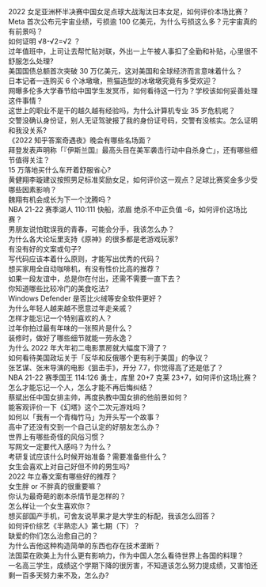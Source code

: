 2022 女足亚洲杯半决赛中国女足点球大战淘汰日本女足，如何评价本场比赛？  
Meta 首次公布元宇宙业绩，亏损逾 100 亿美元，为什么亏损这么多？元宇宙真的有前景吗？  
如何证明 √8-√2=√2 ？  
过年值班中，上司让去帮忙贴对联，外出一上午被人事扣了全勤和补贴，心里很不舒服怎么处理?  
美国国债总额首次突破 30 万亿美元，这对美国和全球经济而言意味着什么？  
日本记者一连购买 6 个冰墩墩，熊猫造型的冰墩墩究竟有多受欢迎？  
网曝多伦多大学春节给中国学生发冥币，如何看待这一行为？学校该如何妥善处理这件事情？  
这世上的职业不是干的越久越有经验吗，为什么计算机专业 35 岁危机呢？  
交警没确认身份证，别人无证驾驶报了我的身份证号码，交警有没核实。怎么证明和我没关系?  
《2022 知乎答案奇遇夜》晚会有哪些名场面？  
拜登发表声明称「『伊斯兰国』最高头目在美军袭击行动中自杀身亡」，还有哪些细节值得关注？  
15 万落地买什么车开着舒服省心?  
黄健翔李璇建议按照男足标准奖励女足，如何评价这一观点？足球比赛奖金多少受哪些因素影响？  
魏翔有机会成长为下一个沈腾吗？  
NBA 21-22 赛季湖人 110:111 快船，浓眉 绝杀不中正负值 -6，如何评价这场比赛？  
男朋友说怕耽误我的青春，可能会分手，我该怎么办？  
为什么各大论坛里支持《原神》的很多都是老游戏玩家?  
有没有好的文案或句子?  
写代码应该本着什么原则，才能写出优秀的代码？  
想买家用全自动咖啡机，有没有性价比高的推荐？  
如果一段友谊中，总是你在付出，还需不需要一直下去？  
你知道哪些比较冷门的美食吃法?  
Windows Defender 是否比火绒等安全软件更好？  
为什么年轻人越来越不愿意过年走亲戚？  
怎样才能忘记一个特别喜欢的人？  
过年你拍过最有年味的一张照片是什么？  
装修时，做好了哪些细节就能一劳永逸？  
为什么 2022 年大年初二电影票房就大幅度下滑了？  
如何看待美国政坛关于「反华和反俄哪个更有利于美国」的争议？  
张艺谋、张末导演的电影《狙击手》，开分 7.7，你觉得高了还是低了？  
NBA 21-22 赛季国王 114:126 勇士，库里 20+7 克莱 23+7，如何评价这场比赛？  
怎么才能忘记一个人，怎么才能不再后悔纠结？  
蔡斌出任中国女排主帅，再度执教中国女排的他前景如何？  
能客观评价一下《幻塔》这个二次元游戏吗？  
如何以「我有一个青梅竹马」为开头写一个故事？  
高中了还没有交到一个自己认定的好朋友怎么办？  
世界上有哪些奇怪的风俗习惯？  
写网文一定要代入感吗？为什么？  
考研复试应该什么时候开始准备？需要准备些什么？  
女生会喜欢上对自己好但不帅的男生吗?  
2022 年立春文案有哪些好的推荐？  
女生胖 or 不胖真的很重要嘛？  
你认为最奇葩的剧本杀情节是怎样的？  
怎么样让一个女生喜欢你？  
想买部国产手机，可舍友说苹果才是大学生的标配，我该怎么回答？  
如何评价综艺《半熟恋人》第七期（下）？  
缺爱的你们怎么治愈自己的？  
为什么吉他这种构造简单的东西也存在技术垄断？  
法国菜在欧美上为什么更有影响力，作为中国人怎么看待世界上各国的料理？  
一名高三学生，成绩这个学期下降的很厉害，不知道该怎么努力提成绩，又害怕还剩一百多天努力来不及，怎么办?  
